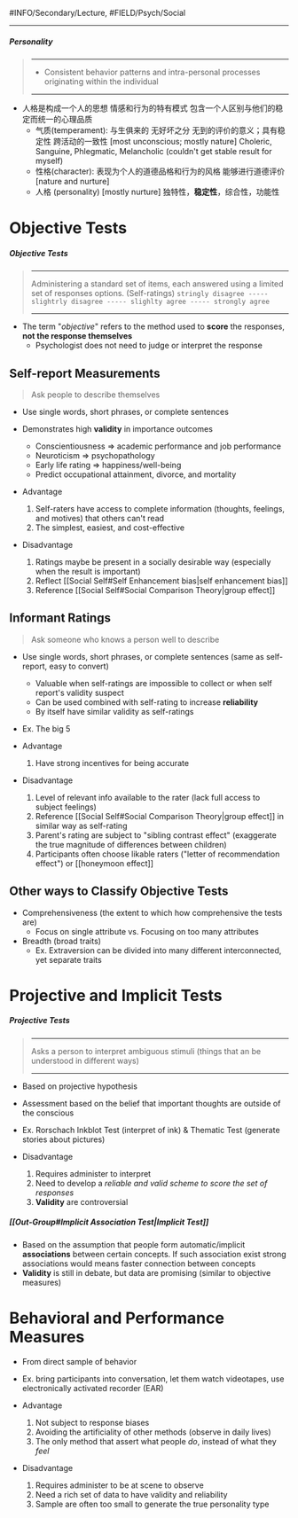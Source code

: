 #INFO/Secondary/Lecture, #FIELD/Psych/Social 

---

##### Personality
> ------------------------------------------------------------
> - Consistent behavior patterns and intra-personal processes originating within the individual
>
> ------------------------------------------------------------

- 人格是构成一个人的思想 情感和行为的特有模式 包含一个人区别与他们的稳定而统一的心理品质
   - 气质(temperament): 与生俱来的 无好坏之分 无到的评价的意义；具有稳定性 跨活动的一致性 [most unconscious; mostly nature] Choleric, Sanguine, Phlegmatic, Melancholic (couldn't get stable result for myself)
   - 性格(character): 表现为个人的道德品格和行为的风格 能够进行道德评价 [nature and nurture]
   - 人格 (personality) [mostly nurture] 独特性，**稳定性**，综合性，功能性

# Objective Tests

##### Objective Tests
> ------------------------------------------------------------
> Administering a standard set of items, each answered using a limited set of responses options. (Self-ratings)
> `stringly disagree ----- slightrly disagree ----- slighlty agree ----- strongly agree`
>
> ------------------------------------------------------------

- The term "*objective*" refers to the method used to **score** the responses, **not the response themselves**
    - Psychologist does not need to judge or interpret the response

## Self-report Measurements

> Ask people to describe themselves

- Use single words, short phrases, or complete sentences
- Demonstrates high **validity** in importance outcomes
    - Conscientiousness => academic performance and job performance
    - Neuroticism => psychopathology
    - Early life rating => happiness/well-being
    - Predict occupational attainment, divorce, and mortality

- Advantage
    1. Self-raters have access to complete information (thoughts, feelings, and motives) that others can't read
    2. The simplest, easiest, and cost-effective
- Disadvantage
    1. Ratings maybe be present in a socially desirable way (especially when the result is important)
    2. Reflect [[Social Self#Self Enhancement bias|self enhancement bias]]
    3. Reference [[Social Self#Social Comparison Theory|group effect]]

## Informant Ratings

> Ask someone who knows a person well to describe

- Use single words, short phrases, or complete sentences (same as self-report, easy to convert)
    - Valuable when self-ratings are impossible to collect or when self report's validity suspect
    - Can be used combined with self-rating to increase **reliability**
    - By itself have similar validity as self-ratings
- Ex. The big 5

- Advantage
    1. Have strong incentives for being accurate
- Disadvantage
    1. Level of relevant info available to the rater (lack full access to subject feelings)
    2. Reference [[Social Self#Social Comparison Theory|group effect]] in similar way as self-rating
    3. Parent's rating are subject to "sibling contrast effect" (exaggerate the true magnitude of differences between children)
    4. Participants often choose likable raters ("letter of recommendation effect") or [[honeymoon effect]]

## Other ways to Classify Objective Tests

- Comprehensiveness (the extent to which how comprehensive the tests are)
    - Focus on single attribute vs. Focusing on too many attributes
- Breadth (broad traits)
    - Ex. Extraversion can be divided into many different interconnected, yet separate traits


# Projective and Implicit Tests

##### Projective Tests
> ------------------------------------------------------------
> Asks a person to interpret ambiguous stimuli (things that an be understood in different ways)
>
> ------------------------------------------------------------

- Based on projective hypothesis
- Assessment based on the belief that important thoughts are outside of the conscious
- Ex. Rorschach Inkblot Test (interpret of ink) & Thematic Test (generate stories about pictures)

- Disadvantage
    1. Requires administer to interpret
    2. Need to develop a *reliable and valid scheme to score the set of responses*
    3. **Validity** are controversial

##### [[Out-Group#Implicit Association Test|Implicit Test]]

- Based on the assumption that people form automatic/implicit **associations** between certain concepts. If such association exist strong associations would means faster connection between concepts
- **Validity** is still in debate, but data are promising (similar to objective measures)


# Behavioral and Performance Measures

- From direct sample of behavior
- Ex. bring participants into conversation, let them watch videotapes, use electronically activated recorder (EAR)

- Advantage
    1. Not subject to response biases
    2. Avoiding the artificiality of other methods (observe in daily lives)
    3. The only method that assert what people *do*, instead of what they *feel*
- Disadvantage
    1. Requires administer to be at scene to observe
    2. Need a rich set of data to have validity and reliability
    3. Sample are often too small to generate the true personality type
